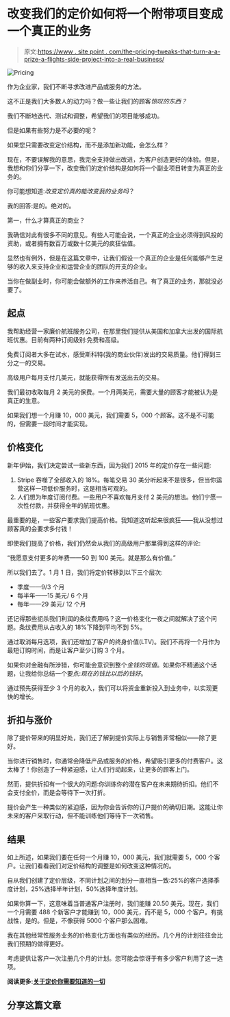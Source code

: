 # 改变我们的定价如何将一个附带项目变成一个真正的业务

> 原文:[https://www . site point . com/the-pricing-tweaks-that-turn-a-a-prize-a-flights-side-project-into-a-real-business/](https://www.sitepoint.com/the-pricing-tweaks-that-turned-a-cheap-flights-side-project-into-a-real-business/)

![Pricing](../Images/a6d7c6c6738d5857b93f44f60f70edd5.png)

作为企业家，我们不断寻求改进产品或服务的方法。

这不正是我们大多数人的动力吗？做一些让我们的顾客*惊叹的东西？*

我们不断地迭代、测试和调整，希望我们的项目能够成功。

但是如果有些努力是不必要的呢？

如果您只需要改变定价结构，而不是添加新功能，会怎么样？

现在，不要误解我的意思，我完全支持做出改进，为客户创造更好的体验。但是，我想和你们分享一下，改变我们的定价结构是如何将一个副业项目转变为真正的业务的。

你可能想知道:*改变定价真的能改变我的业务吗*？

我的回答:是的。绝对的。

第一，什么才算真正的商业？

我确信对此有很多不同的意见。有些人可能会说，一个真正的企业必须得到风投的资助，或者拥有数百万或数十亿美元的疯狂估值。

显然也有例外，但是在这篇文章中，让我们假设一个真正的企业是任何能够产生足够的收入来支持企业和运营企业的团队的开支的企业。

当你在做副业时，你可能会做额外的工作来养活自己。有了真正的业务，那就没必要了。

## 起点

我帮助经营一家廉价航班服务公司，在那里我们提供从美国和加拿大出发的国际航班优惠。目前有两种订阅级别:免费和高级。

免费订阅者大多在试水，感受斯科特(我的商业伙伴)发出的交易质量。他们得到三分之一的交易。

高级用户每月支付几美元，就能获得所有发送出去的交易。

我们最初收取每月 2 美元的保费。一个月两美元，需要大量的顾客才能被认为是真正的生意。

如果我们想一个月赚 10，000 美元，我们需要 5，000 个顾客。这不是不可能的，但需要一段时间才能实现。

## 价格变化

新年伊始，我们决定尝试一些新东西，因为我们 2015 年的定价存在一些问题:

1.  Stripe 吞噬了全部收入的 18%。每笔交易 30 美分听起来不是很多，但当你运营这样一项低价服务时，这是相当可观的。
2.  人们想为年度订阅付费。一些用户不喜欢每月支付 2 美元的想法。他们宁愿一次性付款，并获得全年的航班优惠。

最重要的是，一些客户要求我们提高价格。我知道这听起来很疯狂——我从没想过顾客真的会要求多付钱！

即使我们提高了价格，我们仍然会从我们的高级用户那里得到这样的评论:

“我愿意支付更多的年费——50 到 100 美元。就是那么有价值。”

所以我们去了。1 月 1 日，我们将定价转移到以下三个层次:

*   季度——9/3 个月
*   每半年——15 美元/ 6 个月
*   每年——29 美元/ 12 个月

还记得那些扼杀我们利润的条纹费用吗？这一价格变化一夜之间就解决了这个问题。条纹费用从占收入的 18%下降到平均不到 5%。

通过取消每月选项，我们还增加了客户的终身价值(LTV)。我们不再将一个月作为最短订购时间，而是让客户至少订购 3 个月。

如果你对金融有所涉猎，你可能会意识到整个*金钱的现值*。如果你不精通这个话题，让我给你总结一个要点:*现在的钱比以后的钱好*。

通过预先获得至少 3 个月的收入，我们可以将资金重新投入到业务中，以实现更快的增长。

## 折扣与涨价

除了提价带来的明显好处，我们还了解到提价实际上与销售非常相似——除了更好。

当你进行销售时，你通常会降低产品或服务的价格，希望吸引更多的付费客户。这太棒了！你创造了一种紧迫感，让人们行动起来，让更多的顾客上门。

然而，提供折扣有一个很大的问题:你训练你的潜在客户在未来期待折扣。他们不会支付全价，而是会等待下一次打折。

提价会产生一种类似的紧迫感，因为你会告诉你的订户提价的确切日期。这能让你未来的客户采取行动，但不能训练他们等待下一次销售。

## 结果

如上所述，如果我们要在任何一个月赚 10，000 美元，我们就需要 5，000 个客户。让我们看看我们对定价结构的调整是如何改变这种情况的。

自从我们创建了定价层级，不同计划之间的划分一直相当一致:25%的客户选择季度计划，25%选择半年计划，50%选择年度计划。

如果你算一下，这意味着当普通客户注册时，我们能赚 20.50 美元。现在，我们一个月需要 488 个新客户才能赚到 10，000 美元，而不是 5，000 个客户。有挑战性，是的。但是，不像获得 5000 个客户那么困难。

我在其他经常性服务业务的价格变化方面也有类似的经历。几个月的计划往往会比我们预期的做得更好。

考虑提供让客户一次注册几个月的计划。您可能会惊讶于有多少客户利用了这一选项。

**阅读更多:[关于定价你需要知道的一切](https://www.sitepoint.com/everything-you-need-to-know-about-setting-your-prices)**

## 分享这篇文章